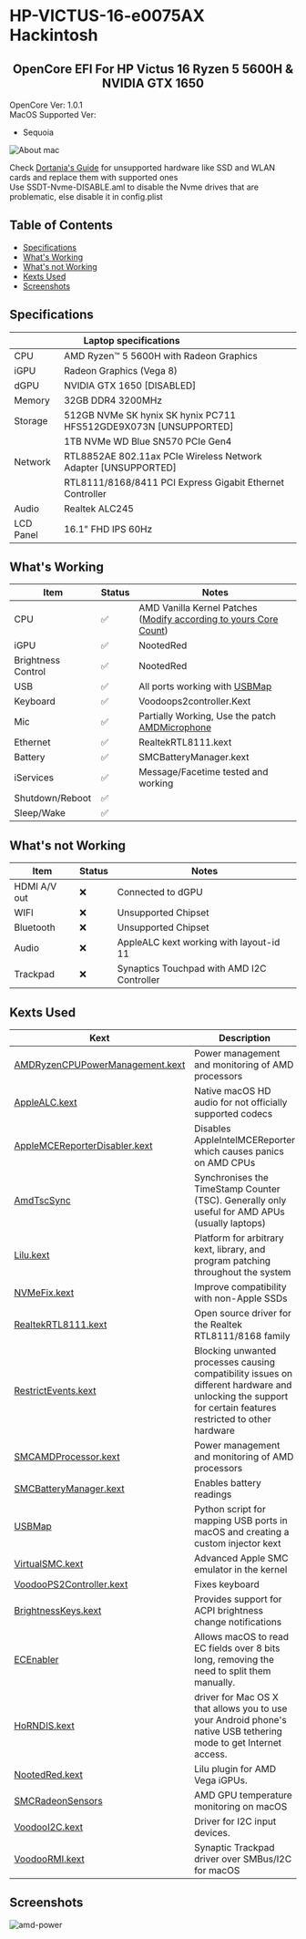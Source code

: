 # HP-VICTUS-16-e0075AX Hackintosh

 <h2 align="center"> OpenCore EFI For HP Victus 16 Ryzen 5 5600H & NVIDIA GTX 1650</h2>
 OpenCore Ver: 1.0.1</br>
 MacOS Supported Ver: 
 
*   Sequoia

 ![About mac](https://github.com/user-attachments/assets/ad48aac0-ef6c-4cdd-ac9a-7c5914c0e6a5)

Check [Dortania's Guide](https://dortania.github.io/Anti-Hackintosh-Buyers-Guide/) for unsupported hardware like SSD and WLAN cards and replace them with supported ones<br/>
Use SSDT-Nvme-DISABLE.aml to disable the Nvme drives that are problematic, else disable it in config.plist 
## Table of Contents

*   [Specifications](#specifications)
*   [What's Working](#whats-working)
*   [What's not Working](#whats-not-working)
*   [Kexts Used](#kexts-used)
*   [Screenshots](#screenshots)

## Specifications
|                 | ‎ ‎ ‎ ‎ ‎ ‎ ‎ ‎ Laptop specifications‎ ‎ ‎ ‎ ‎ ‎ ‎ ‎ ‎ ‎ ‎ ‎ ‎ ‎ ‎ ‎ ‎ ‎ ‎ ‎ ‎ ‎ ‎ ‎ ‎ ‎ ‎ ‎ ‎ ‎ ‎ ‎ ‎ ‎ ‎ ‎ ‎ ‎ ‎ ‎ ‎              |
| ----------------------- | :------------------------------------------------------------------------- |   
| CPU                     | AMD Ryzen™ 5 5600H with Radeon Graphics                                    |
| iGPU                    | Radeon Graphics (Vega 8)                                                   |
| dGPU                    | NVIDIA GTX 1650 [DISABLED]                                     |
| Memory                  | 32GB DDR4 3200MHz                                                          |
| Storage                 | 512GB NVMe SK hynix SK hynix PC711 HFS512GDE9X073N   [UNSUPPORTED] |
||1TB NVMe WD Blue SN570 PCIe Gen4                                                          |
| Network                 | RTL8852AE 802.11ax PCIe Wireless Network Adapter [UNSUPPORTED]                         | 
|| RTL8111/8168/8411 PCI Express Gigabit Ethernet Controller|
| Audio|Realtek ALC245|
|LCD Panel| 16.1" FHD IPS 60Hz|

## What's Working

| Item | Status | Notes |
| --- | --- | --- |
| CPU | ✅ | AMD Vanilla Kernel Patches ([Modify according to yours Core Count](https://github.com/AMD-OSX/AMD_Vanilla)) |
| iGPU | ✅ | NootedRed |
| Brightness Control | ✅ | NootedRed |
| USB | ✅ | All ports working with [USBMap](https://github.com/corpnewt/USBMap "USBMap")|
| Keyboard | ✅ | Voodoops2controller.Kext |
| Mic | ✅ | Partially Working, Use the patch [AMDMicrophone](https://github.com/qhuyduong/AMDMicrophone) |
| Ethernet | ✅ | RealtekRTL8111.kext |
| Battery | ✅ | SMCBatteryManager.kext |
| iServices | ✅ | Message/Facetime tested and working |
| Shutdown/Reboot | ✅ | |
| Sleep/Wake | ✅ | |

## What's not Working

| Item | Status | Notes |
| --- | --- | --- |
| HDMI A/V out | ❌ | Connected to dGPU  |
| WIFI | ❌ | Unsupported Chipset |
| Bluetooth | ❌ | Unsupported Chipset |
| Audio | ❌ | AppleALC kext working with layout-id 11 |
| Trackpad | ❌ | Synaptics Touchpad with AMD I2C Controller |

## Kexts Used

| Kext | Description |
| --- | --- |
| [AMDRyzenCPUPowerManagement.kext](https://github.com/trulyspinach/SMCAMDProcessor) | Power management and monitoring of AMD processors |
| [AppleALC.kext](https://github.com/acidanthera/AppleALC) | Native macOS HD audio for not officially supported codecs |
| [AppleMCEReporterDisabler.kext](https://files.amd-osx.com/AppleMCEReporterDisabler.kext.zip) | Disables AppleIntelMCEReporter which causes panics on AMD CPUs |
| [AmdTscSync](https://github.com/naveenkrdy/AmdTscSync"AmdTscSync") | Synchronises the TimeStamp Counter (TSC). Generally only useful for AMD APUs (usually laptops) |
| [Lilu.kext](https://github.com/acidanthera/Lilu) | Platform for arbitrary kext, library, and program patching throughout the system |
| [NVMeFix.kext](https://github.com/acidanthera/NVMeFix) | Improve compatibility with non-Apple SSDs |
| [RealtekRTL8111.kext](https://github.com/Mieze/RTL8111_driver_for_OS_X) | Open source driver for the Realtek RTL8111/8168 family |
| [RestrictEvents.kext](https://github.com/acidanthera/RestrictEvents) | Blocking unwanted processes causing compatibility issues on different hardware and unlocking the support for certain features restricted to other hardware |
| [SMCAMDProcessor.kext](https://github.com/trulyspinach/SMCAMDProcessor) | Power management and monitoring of AMD processors |
| [SMCBatteryManager.kext](https://github.com/acidanthera/VirtualSMC) | Enables battery readings |
| [USBMap](https://github.com/corpnewt/USBMap "USBMap") | Python script for mapping USB ports in macOS and creating a custom injector kext |
| [VirtualSMC.kext](https://github.com/acidanthera/VirtualSMC) | Advanced Apple SMC emulator in the kernel |
| [VoodooPS2Controller.kext](https://github.com/acidanthera/VoodooPS2) | Fixes keyboard |
|[BrightnessKeys.kext](https://github.com/acidanthera/BrightnessKeys)|Provides support for ACPI brightness change notifications|
|[ECEnabler](https://github.com/1Revenger1/ECEnabler)|Allows macOS to read EC fields over 8 bits long, removing the need to split them manually. |
|[HoRNDIS.kext](https://github.com/jwise/HoRNDIS)|driver for Mac OS X that allows you to use your Android phone's native USB tethering mode to get Internet access.|
|[NootedRed.kext](https://github.com/ChefKissInc/NootedRed)|Lilu plugin for AMD Vega iGPUs.|
|[SMCRadeonSensors](https://github.com/ChefKissInc/SMCRadeonSensors)|AMD GPU temperature monitoring on macOS|
|[VoodooI2C.kext](https://chefkissinc.github.io/Extras/Kexts/VoodooI2C.zip)|Driver for I2C input devices.|
|[VoodooRMI.kext](https://github.com/VoodooSMBus/VoodooRMI)|Synaptic Trackpad driver over SMBus/I2C for macOS|

## Screenshots
![amd-power](https://github.com/user-attachments/assets/be0c0d78-3714-4728-84c0-f0112f86efac)
